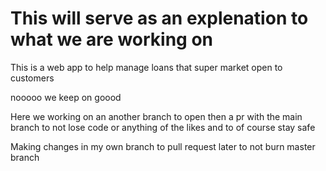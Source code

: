 # This will serve as an explenation to what we are working on

This is a web app to help manage loans that super market open to customers

nooooo
 we keep on 
 goood

Here we working on an another branch to open then a pr with the main branch 
to not lose code or anything of the likes and to of course stay safe

Making changes in my own branch to pull request later to not burn master branch
